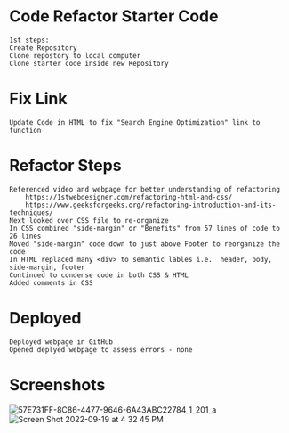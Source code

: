 # Code Refactor Starter Code
    1st steps:
    Create Repository
    Clone repostory to local computer
    Clone starter code inside new Repository

# Fix Link
    Update Code in HTML to fix "Search Engine Optimization" link to function

# Refactor Steps
    Referenced video and webpage for better understanding of refactoring
        https://1stwebdesigner.com/refactoring-html-and-css/
        https://www.geeksforgeeks.org/refactoring-introduction-and-its-techniques/
    Next looked over CSS file to re-organize   
    In CSS combined "side-margin" or "Benefits" from 57 lines of code to 26 lines
    Moved "side-margin" code down to just above Footer to reorganize the code 
    In HTML replaced many <div> to semantic lables i.e.  header, body, side-margin, footer
    Continued to condense code in both CSS & HTML
    Added comments in CSS

# Deployed
    Deployed webpage in GitHub
    Opened deplyed webpage to assess errors - none

# Screenshots

![57E731FF-8C86-4477-9646-6A43ABC22784_1_201_a](https://user-images.githubusercontent.com/112719573/191117238-8322a798-9e5d-4559-a4bc-22edc444b8d4.jpeg)![Screen Shot 2022-09-19 at 4 32 45 PM](https://user-images.githubusercontent.com/112719573/191117632-3a323606-5596-47d8-aaa4-b3604fa40124.jpeg)




    

   
